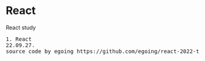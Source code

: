 # React
React study
<pre>
1. React 
22.09.27.
source code by egoing <link>https://github.com/egoing/react-2022-tutorial-src.git</link>
</pre>
